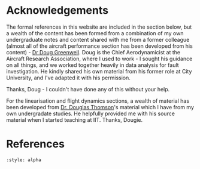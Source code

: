 # Acknowledgements

The formal references in this website are included in the section below, but a wealth of the content has been formed from a combination of my own undergraduate notes and content shared with me from a former colleague (almost all of the aircraft performance section has been developed from his content) - [Dr Doug Greenwell](https://www.linkedin.com/in/doug-greenwell-583b9830/). Doug is the Chief Aerodynamicist at the Aircraft Research Association, where I used to work - I sought his guidance on all things, and we worked together heavily in data analysis for fault investigation. He kindly shared his own material from his former role at City University, and I've adapted it with his permission.

Thanks, Doug - I couldn't have done any of this without your help.

For the linearisation and flight dynamics sections, a wealth of material has been developed from [Dr. Douglas Thomson](https://www.gla.ac.uk/schools/engineering/staff/douglasthomson/)'s material which I have from my own undergradate studies. He helpfully provided me with his source material when I started teaching at IIT. Thanks, Dougie.


# References
```{bibliography} Bibliography2.bib
:style: alpha
```